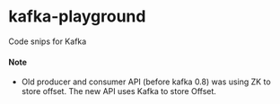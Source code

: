 # kafka-playground
Code snips for Kafka

#### Note
* Old producer and consumer API (before kafka 0.8) was using ZK to store offset. The new API uses Kafka to store Offset.

